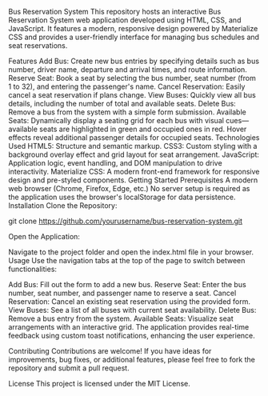Bus Reservation System
This repository hosts an interactive Bus Reservation System web application developed using HTML, CSS, and JavaScript. It features a modern, responsive design powered by Materialize CSS and provides a user-friendly interface for managing bus schedules and seat reservations.

Features
Add Bus: Create new bus entries by specifying details such as bus number, driver name, departure and arrival times, and route information.
Reserve Seat: Book a seat by selecting the bus number, seat number (from 1 to 32), and entering the passenger's name.
Cancel Reservation: Easily cancel a seat reservation if plans change.
View Buses: Quickly view all bus details, including the number of total and available seats.
Delete Bus: Remove a bus from the system with a simple form submission.
Available Seats: Dynamically display a seating grid for each bus with visual cues—available seats are highlighted in green and occupied ones in red. Hover effects reveal additional passenger details for occupied seats.
Technologies Used
HTML5: Structure and semantic markup.
CSS3: Custom styling with a background overlay effect and grid layout for seat arrangement.
JavaScript: Application logic, event handling, and DOM manipulation to drive interactivity.
Materialize CSS: A modern front-end framework for responsive design and pre-styled components.
Getting Started
Prerequisites
A modern web browser (Chrome, Firefox, Edge, etc.)
No server setup is required as the application uses the browser's localStorage for data persistence.
Installation
Clone the Repository:

git clone https://github.com/yourusername/bus-reservation-system.git

Open the Application:

Navigate to the project folder and open the index.html file in your browser.
Usage
Use the navigation tabs at the top of the page to switch between functionalities:

Add Bus: Fill out the form to add a new bus.
Reserve Seat: Enter the bus number, seat number, and passenger name to reserve a seat.
Cancel Reservation: Cancel an existing seat reservation using the provided form.
View Buses: See a list of all buses with current seat availability.
Delete Bus: Remove a bus entry from the system.
Available Seats: Visualize seat arrangements with an interactive grid.
The application provides real-time feedback using custom toast notifications, enhancing the user experience.

Contributing
Contributions are welcome! If you have ideas for improvements, bug fixes, or additional features, please feel free to fork the repository and submit a pull request.

License
This project is licensed under the MIT License.
